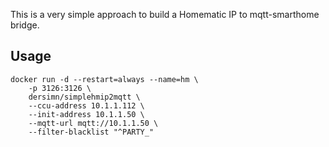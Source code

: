 This is a very simple approach to build a Homematic IP to mqtt-smarthome bridge.

## Usage

	docker run -d --restart=always --name=hm \
		-p 3126:3126 \
		dersimn/simplehmip2mqtt \
		--ccu-address 10.1.1.112 \
		--init-address 10.1.1.50 \
		--mqtt-url mqtt://10.1.1.50 \
		--filter-blacklist "^PARTY_"
